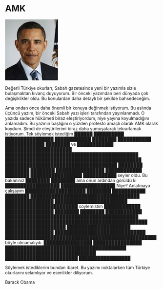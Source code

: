 # AMK

![](images.jpeg)

Değerli Türkiye okurları; Sabah gazetesinde yeni bir yazımla sizle bulaşmaktan kıvanç duyuyorum. Bir önceki yazımdan beri dünyada çok değişiklikler oldu. Bu konulardan daha detaylı bir şekilde bahsedeceğim. 

Ama ondan önce  daha önemli bir konuya değinmek istiyorum. Bu aslında üçüncü yazım, bir önceki Sabah yazı işleri tarafından yayınlanmadı. O yazıda sadece hükümeti biraz eleştiriyordum, niye yayına koyulmadığını anlamadım. Bu yazının başlığını o yüzden protesto amaçlı olarak AMK olarak koydum. Şimdi de eleştirilerimi biraz daha yumuşatarak tekrarlamak istiyorum. Tek söylemek istediğim ██████ ██████████ ████████████████ ████████████ ████████ ███████████ █████████████ ████████ ve ████████████ ██████████████████████ ████████████████████████████████████████████ █████████████████████████████████████████████ █████████████████████████████████████ ████████ ████████ ████████ ████████████████ ████████████ ████████ █████████████████ ███████████ seyler oldu. Bu bakanınız ████████ ████████ ama onun ardından görüldü ki ██████████████████ ██████████████████ Niye? Anlatmaya çalışayım ████████████████████ ████████ ███████████  ████████ ████████████████████████████████████ ████████████████ ████████████████████████ ████████████████████████ söylemistim ████████████ ████████████████ ████████ ████████ ████████████ ████████████████████████████████████████████ ███████████████████████████████████████████████ ████████████████████ █████████████████████ ████████████████ ██████████████████████████████ ██████████████████████████████████████████████████
böyle olmamalıydı. ████████████████ ████████████████ ████████████████████████████████████████ ██████████████████████████████ ████████████████████████
█████████████████ 

Söylemek istediklerim bundan ibaret. Bu yazımı noktalarken tüm Türkiye okurlarını selamlıyor ve esenlikler diliyorum. 

Barack Obama






